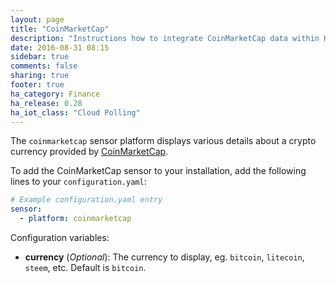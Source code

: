```yaml
---
layout: page
title: "CoinMarketCap"
description: "Instructions how to integrate CoinMarketCap data within Home Assistant."
date: 2016-08-31 08:15
sidebar: true
comments: false
sharing: true
footer: true
ha_category: Finance
ha_release: 0.28
ha_iot_class: "Cloud Polling"
---
```



The `coinmarketcap` sensor platform displays various details about a crypto currency provided by [CoinMarketCap](http://coinmarketcap.com/).

To add the CoinMarketCap sensor to your installation, add the following lines to your `configuration.yaml`:

```yaml
# Example configuration.yaml entry
sensor:
  - platform: coinmarketcap
```

Configuration variables:

- **currency** (*Optional*): The currency to display, eg. `bitcoin`, `litecoin`, `steem`, etc. Default is `bitcoin`.

